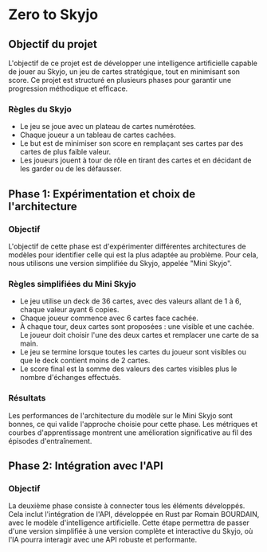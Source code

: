 # Zero to Skyjo

## Objectif du projet
L'objectif de ce projet est de développer une intelligence artificielle capable de jouer au Skyjo, un jeu de cartes stratégique, tout en minimisant son score. Ce projet est structuré en plusieurs phases pour garantir une progression méthodique et efficace.

### Règles du Skyjo
- Le jeu se joue avec un plateau de cartes numérotées.
- Chaque joueur a un tableau de cartes cachées.
- Le but est de minimiser son score en remplaçant ses cartes par des cartes de plus faible valeur.
- Les joueurs jouent à tour de rôle en tirant des cartes et en décidant de les garder ou de les défausser.

## Phase 1: Expérimentation et choix de l'architecture

### Objectif
L'objectif de cette phase est d'expérimenter différentes architectures de modèles pour identifier celle qui est la plus adaptée au problème. Pour cela, nous utilisons une version simplifiée du Skyjo, appelée "Mini Skyjo".

### Règles simplifiées du Mini Skyjo
- Le jeu utilise un deck de 36 cartes, avec des valeurs allant de 1 à 6, chaque valeur ayant 6 copies.
- Chaque joueur commence avec 6 cartes face cachée.
- À chaque tour, deux cartes sont proposées : une visible et une cachée. Le joueur doit choisir l'une des deux cartes et remplacer une carte de sa main.
- Le jeu se termine lorsque toutes les cartes du joueur sont visibles ou que le deck contient moins de 2 cartes.
- Le score final est la somme des valeurs des cartes visibles plus le nombre d'échanges effectués.

### Résultats
Les performances de l'architecture du modèle sur le Mini Skyjo sont bonnes, ce qui valide l'approche choisie pour cette phase. Les métriques et courbes d'apprentissage montrent une amélioration significative au fil des épisodes d'entraînement.

## Phase 2: Intégration avec l'API

### Objectif
La deuxième phase consiste à connecter tous les éléments développés. Cela inclut l'intégration de l'API, développée en Rust par Romain BOURDAIN, avec le modèle d'intelligence artificielle. Cette étape permettra de passer d'une version simplifiée à une version complète et interactive du Skyjo, où l'IA pourra interagir avec une API robuste et performante.